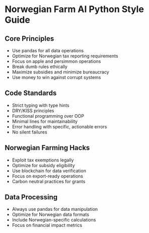 # Norwegian Farm AI Python Style Guide

## Core Principles
- Use pandas for all data operations
- Optimize for Norwegian tax reporting requirements
- Focus on apple and persimmon operations
- Break dumb rules ethically
- Maximize subsidies and minimize bureaucracy
- Use money to win against corrupt systems

## Code Standards
- Strict typing with type hints
- DRY/KISS principles
- Functional programming over OOP
- Minimal lines for maintainability
- Error handling with specific, actionable errors
- No silent failures

## Norwegian Farming Hacks
- Exploit tax exemptions legally
- Optimize for subsidy eligibility
- Use blockchain for data verification
- Focus on export-ready operations
- Carbon neutral practices for grants

## Data Processing
- Always use pandas for data manipulation
- Optimize for Norwegian data formats
- Include Norwegian-specific calculations
- Focus on financial impact metrics
